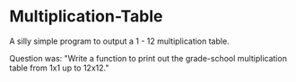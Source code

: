 # Multiplication-Table
A silly simple program to output a 1 - 12 multiplication table.

Question was:
"Write a function to print out the grade-school multiplication table from 1x1 up to 12x12."
